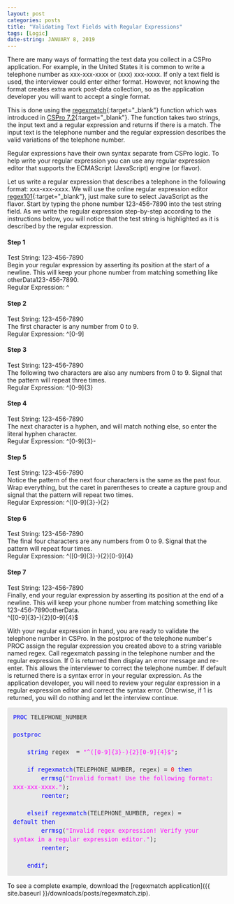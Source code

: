 ```yaml
---
layout: post
categories: posts
title: "Validating Text Fields with Regular Expressions"
tags: [Logic]
date-string: JANUARY 8, 2019
---
```


There are many ways of formatting the text data you collect in a CSPro application. For example, in the United States it is common to write a telephone number as xxx-xxx-xxxx or (xxx) xxx-xxxx. If only a text field is used, the interviewer could enter either format. However, not knowing the format creates extra work post-data collection, so as the application developer you will want to accept a single format.

This is done using the [regexmatch](http://www.csprousers.org/help/CSPro/regexmatch_function.html){:target="_blank"} function which was introduced in [CSPro 7.2](http://www.csprousers.org/help/CSPro/what_is_new_in_cspro_7_2.html){:target="_blank"}. The function takes two strings, the input text and a regular expression and returns if there is a match. The input text is the telephone number and the regular expression describes the valid variations of the telephone number.

Regular expressions have their own syntax separate from CSPro logic. To help write your regular expression you can use any regular expression editor that supports the ECMAScript (JavaScript) engine (or flavor).

Let us write a regular expression that describes a telephone in the following format: xxx-xxx-xxxx. We will use the online regular expression editor [regex101](https://regex101.com/){:target="_blank"}, just make sure to select JavaScript as the flavor. Start by typing the phone number 123-456-7890 into the test string field. As we write the regular expression step-by-step according to the instructions below, you will notice that the test string is highlighted as it is described by the regular expression.

#### Step 1

<div class="text-bubble">
    <div class="header">Test String: 123-456-7890</div>
    <div class="body">Begin your regular expression by asserting its position at the start of a newline. This will keep your phone number from matching something like otherData123-456-7890.</div>
    <div class="header">Regular Expression: ^</div>
</div>

#### Step 2

<div class="text-bubble">
    <div class="header">Test String: <span class="highlight2">1</span>23-456-7890</div>
    <div class="body">The first character is any number from 0 to 9.</div>
    <div class="header">Regular Expression: ^[0-9]</div>
</div>

#### Step 3

<div class="text-bubble">
    <div class="header">Test String: <span class="highlight1">1</span><span class="highlight2">23</span>-456-7890</div>
    <div class="body">The following two characters are also any numbers from 0 to 9. Signal that the pattern will repeat three times.</div>
    <div class="header">Regular Expression: ^[0-9]{3}</div>
</div>

#### Step 4

<div class="text-bubble">
    <div class="header">Test String: <span class="highlight1">123</span><span class="highlight2">-</span>456-7890</div>
    <div class="body">The next character is a hyphen, and will match nothing else, so enter the literal hyphen character.</div>
    <div class="header">Regular Expression: ^[0-9]{3}-</div>
</div>

#### Step 5

<div class="text-bubble">
    <div class="header">Test String: <span class="highlight1">123-</span><span class="highlight2">456-</span>7890</div>
    <div class="body">Notice the pattern of the next four characters is the same as the past four. Wrap everything, but the caret in parentheses to create a capture group and signal that the pattern will repeat two times.</div>
    <div class="header">Regular Expression: ^([0-9]{3}-){2}</div>
</div>

#### Step 6

<div class="text-bubble">
    <div class="header">Test String: <span class="highlight1">123-456-</span><span class="highlight2">7890</span></div>
    <div class="body">The final four characters are any numbers from 0 to 9. Signal that the pattern will repeat four times.</div>
    <div class="header">Regular Expression: ^([0-9]{3}-){2}[0-9]{4}</div>
</div>

#### Step 7

<div class="text-bubble">
    <div class="header">Test String: <span class="highlight1">123-456-7890</span></div>
    <div class="body">Finally, end your regular expression by asserting its position at the end of a newline. This will keep your phone number from matching something like 123-456-7890otherData.</div>
    <div class="header">^([0-9]{3}-){2}[0-9]{4}$</div>
</div>

With your regular expression in hand, you are ready to validate the telephone number in CSPro. In the <span class="logic-keyword">postproc</span> of the telephone number's <span class="logic-keyword">PROC</span> assign the regular expression you created above to a string variable named <span class="logic-variable">regex</span>. Call <span class="logic-keyword">regexmatch</span> passing in the telephone number and the regular expression. If <span class="logic-numeric">0</span> is returned then display an error message and re-enter. This allows the interviewer to correct the telephone number. If <span class="logic-keyword">default</span> is returned there is a syntax error in your regular expression. As the application developer, you will need to review your regular expression in a regular expression editor and correct the syntax error. Otherwise, if <span class="logic-numeric">1</span> is returned, you will do nothing and let the interview continue.

<div style="margin: 0px; padding: 1em; 
            border-radius: 3px;
            line-height: 1.5;
            font-family: 'Inconsolata', monospace; font-size: 10pt;
            color: rgb(51, 51, 51);
            background-color: rgb(232, 232, 232);">
    <font color="blue">PROC</font>&nbsp;TELEPHONE_NUMBER<br>
    <br>
    <font color="blue">postproc</font><br>
    <br>
    &nbsp; &nbsp; <font color="blue">string</font>&nbsp;regex &nbsp;= <font color="fuchsia">"^([0-9]{3}-){2}[0-9]{4}$"</font>;<br>
    <br>
    &nbsp; &nbsp; <font color="blue">if</font>&nbsp;<font color="blue">regexmatch</font>(TELEPHONE_NUMBER, regex) = <font color="red">0</font>&nbsp;<font color="blue">then</font><br>
    &nbsp; &nbsp; &nbsp; &nbsp; <font color="blue">errmsg</font>(<font color="fuchsia">"Invalid format! Use the following format: xxx-xxx-xxxx."</font>);<br>
    &nbsp; &nbsp; &nbsp; &nbsp; <font color="blue">reenter</font>;<br>
    <br>
    &nbsp; &nbsp; <font color="blue">elseif</font>&nbsp;<font color="blue">regexmatch</font>(TELEPHONE_NUMBER, regex) = <font color="blue">default</font>&nbsp;<font color="blue">then</font><br>
    &nbsp; &nbsp; &nbsp; &nbsp; <font color="blue">errmsg</font>(<font color="fuchsia">"Invalid regex expression! Verify your syntax in a regular expression editor."</font>);<br>
    &nbsp; &nbsp; &nbsp; &nbsp; <font color="blue">reenter</font>;<br>
    <br>
    &nbsp; &nbsp; <font color="blue">endif</font>;
</div>

To see a complete example, download the [regexmatch application]({{ site.baseurl }}/downloads/posts/regexmatch.zip).
